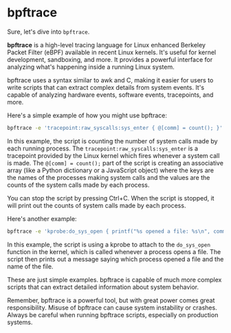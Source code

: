 # bpftrace

Sure, let's dive into `bpftrace`.

**bpftrace** is a high-level tracing language for Linux enhanced Berkeley Packet Filter (eBPF) available in recent Linux kernels. It's useful for kernel development, sandboxing, and more. It provides a powerful interface for analyzing what's happening inside a running Linux system.

bpftrace uses a syntax similar to awk and C, making it easier for users to write scripts that can extract complex details from system events. It's capable of analyzing hardware events, software events, tracepoints, and more.

Here's a simple example of how you might use bpftrace:

```bash
bpftrace -e 'tracepoint:raw_syscalls:sys_enter { @[comm] = count(); }'
```

In this example, the script is counting the number of system calls made by each running process. The `tracepoint:raw_syscalls:sys_enter` is a tracepoint provided by the Linux kernel which fires whenever a system call is made. The `@[comm] = count();` part of the script is creating an associative array (like a Python dictionary or a JavaScript object) where the keys are the names of the processes making system calls and the values are the counts of the system calls made by each process.

You can stop the script by pressing Ctrl+C. When the script is stopped, it will print out the counts of system calls made by each process.

Here's another example:

```bash
bpftrace -e 'kprobe:do_sys_open { printf("%s opened a file: %s\n", comm, str(arg1)); }'
```

In this example, the script is using a kprobe to attach to the `do_sys_open` function in the kernel, which is called whenever a process opens a file. The script then prints out a message saying which process opened a file and the name of the file.

These are just simple examples. bpftrace is capable of much more complex scripts that can extract detailed information about system behavior.

Remember, bpftrace is a powerful tool, but with great power comes great responsibility. Misuse of bpftrace can cause system instability or crashes. Always be careful when running bpftrace scripts, especially on production systems.
